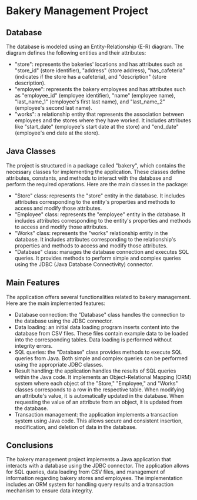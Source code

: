 <!DOCTYPE html>
<html>
<head>
  <meta charset="UTF-8">
</head>
<body>
  <h1>Bakery Management Project</h1>
  <h2>Database</h2>
  <p>The database is modeled using an Entity-Relationship (E-R) diagram. The diagram defines the following entities and their attributes:</p>
  <ul>
    <li>"store": represents the bakeries' locations and has attributes such as "store_id" (store identifier), "address" (store address), "has_cafeteria" (indicates if the store has a cafeteria), and "description" (store description).</li>
    <li>"employee": represents the bakery employees and has attributes such as "employee_id" (employee identifier), "name" (employee name), "last_name_1" (employee's first last name), and "last_name_2" (employee's second last name).</li>
    <li>"works": a relationship entity that represents the association between employees and the stores where they have worked. It includes attributes like "start_date" (employee's start date at the store) and "end_date" (employee's end date at the store).</li>
  </ul>
  <h2>Java Classes</h2>
  <p>The project is structured in a package called "bakery", which contains the necessary classes for implementing the application. These classes define attributes, constants, and methods to interact with the database and perform the required operations. Here are the main classes in the package:</p>
  <ul>
    <li>"Store" class: represents the "store" entity in the database. It includes attributes corresponding to the entity's properties and methods to access and modify those attributes.</li>
    <li>"Employee" class: represents the "employee" entity in the database. It includes attributes corresponding to the entity's properties and methods to access and modify those attributes.</li>
    <li>"Works" class: represents the "works" relationship entity in the database. It includes attributes corresponding to the relationship's properties and methods to access and modify those attributes.</li>
    <li>"Database" class: manages the database connection and executes SQL queries. It provides methods to perform simple and complex queries using the JDBC (Java Database Connectivity) connector.</li>
  </ul>
  <h2>Main Features</h2>
  <p>The application offers several functionalities related to bakery management. Here are the main implemented features:</p>
  <ul>
    <li>Database connection: the "Database" class handles the connection to the database using the JDBC connector.</li>
    <li>Data loading: an initial data loading program inserts content into the database from CSV files. These files contain example data to be loaded into the corresponding tables. Data loading is performed without integrity errors.</li>
    <li>SQL queries: the "Database" class provides methods to execute SQL queries from Java. Both simple and complex queries can be performed using the appropriate JDBC classes.</li>
    <li>Result handling: the application handles the results of SQL queries within the Java code. It implements an Object-Relational Mapping (ORM) system where each object of the "Store," "Employee," and "Works" classes corresponds to a row in the respective table. When modifying an attribute's value, it is automatically updated in the database. When requesting the value of an attribute from an object, it is updated from the database.</li>
    <li>Transaction management: the application implements a transaction system using Java code. This allows secure and consistent insertion, modification, and deletion of data in the database.</li>
  </ul>
  <h2>Conclusions</h2>
  <p>The bakery management project implements a Java application that interacts with a database using the JDBC connector. The application allows for SQL queries, data loading from CSV files, and management of information regarding bakery stores and employees. The implementation includes an ORM system for handling query results and a transaction mechanism to ensure data integrity.</p>
</body>
</html>
